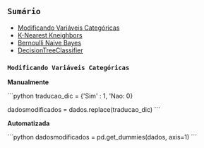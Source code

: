 ## ``Sumário``

- [Modificando Variáveis Categóricas]()
- [K-Nearest Kneighbors]()
- [Bernoulli Naive Bayes]()
- [DecisionTreeClassifier]()

### ``Modificando Variáveis Categóricas``

**Manualmente**

´´´python
traducao_dic = {'Sim' : 1, 'Nao: 0}

dadosmodificados = dados.replace(traducao_dic)
´´´

**Automatizada**

´´´python
dadosmodificados = pd.get_dummies(dados, axis=1)
´´´
